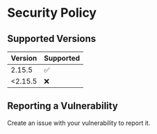 # Security Policy

## Supported Versions

| Version | Supported          |
| ------- | ------------------ |
| 2.15.5  | :white_check_mark: |
| <2.15.5 | :x:                |

## Reporting a Vulnerability

Create an issue with your vulnerability to report it.
